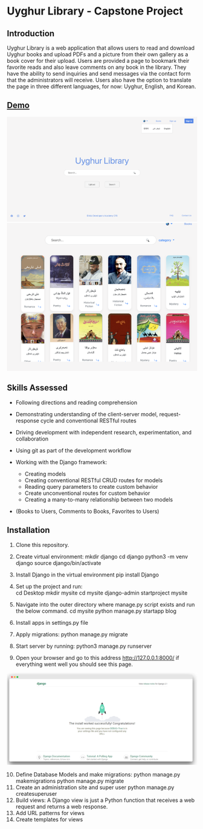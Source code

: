 # Uyghur Library - Capstone Project

## Introduction

Uyghur Library is a web application that allows users to read and download Uyghur books and upload PDFs and a picture from their own gallery as a book cover for their upload. Users are provided a page to bookmark their favorite reads and also leave comments on any book in the library. They have the ability to send inquiries and send messages via the contact form that the administrators will receive. Users also have the option to translate the page in three different languages, for now: Uyghur, English, and Korean.


## <a href="https://uyghur-library-capstone.herokuapp.com/">Demo</a>
  <img alt="Uyghur Library" width="800" src="Screen Shot 2021-08-17 at 21.11.51.png" /> 
  <img alt="Uyghur Library" width="800" src="Screen Shot 2021-08-17 at 21.08.52.png" />


## Skills Assessed

- Following directions and reading comprehension
- Demonstrating understanding of the client-server model, request-response cycle and conventional RESTful routes
- Driving development with independent research, experimentation, and collaboration
- Using git as part of the development workflow

- Working with the Django framework:
    - Creating models
    - Creating conventional RESTful CRUD routes for models
    - Reading query parameters to create custom behavior
    - Create unconventional routes for custom behavior
    - Creating a many-to-many relationship between two models 
- (Books to Users, Comments to Books, Favorites to Users)

## Installation
1. Clone this repository.
2. Create virtual environment:
mkdir django
cd django
python3 -m venv django
source django/bin/activate

3. Install Django in the virtual environment
	pip install Django
4. Set up the project and run: 	
	cd Desktop
mkdir mysite
cd mysite
django-admin startproject mysite
5. Navigate into the outer directory where manage.py script exists and run the below command.
	cd mysite
python manage.py startapp blog
6. Install apps in settings.py file
7. Apply migrations: 
	python manage.py migrate

8. Start server by running:
python3 manage.py runserver
9. Open your browser and go to this address http://127.0.0.1:8000/ if everything went well you should see this page.

  <img alt="Django" width="800" src="Screen Shot 2021-08-17 at 21.20.06.png" />

10. Define Database Models and make migrations:
	python manage.py makemigrations 
	python manage.py migrate
11. Create an administration site and super user
	python manage.py createsuperuser
12. Build views:
	A Django view is just a Python function that receives a web request and returns a web response. 
13. Add URL patterns for views
14. Create templates for views
